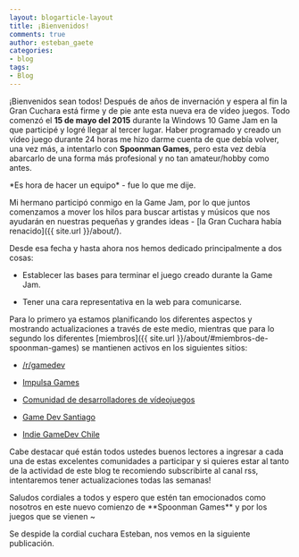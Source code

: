 ```yaml
---
layout: blogarticle-layout
title: ¡Bienvenidos!
comments: true
author: esteban_gaete
categories:
- blog
tags:
- Blog
---
```


<p class="margin-top-30">
¡Bienvenidos sean todos! Después de años de invernación y espera al fin la Gran Cuchara está firme y de pie ante esta nueva era de vídeo juegos. Todo comenzó el <b>15 de mayo del 2015</b> durante la Windows 10 Game Jam en la que participé y logré llegar al tercer lugar. Haber programado y creado un vídeo juego durante 24 horas me hizo darme cuenta de que debía volver, una vez más, a intentarlo con <b>Spoonman Games</b>, pero esta vez debía abarcarlo de una forma más profesional y no tan amateur/hobby como antes.
</p>

<p class="margin-top-30" markdown='1'>
*Es hora de hacer un equipo* - fue lo que me dije.
</p>

<p class="margin-top-30" markdown='1'>
Mi hermano participó conmigo en la Game Jam, por lo que juntos comenzamos a 
mover los hilos para buscar artistas y músicos que nos ayudarán en nuestras 
pequeñas y grandes ideas - [la Gran Cuchara había renacido]({{ site.url }}/about/).
</p>

<p class="margin-top-30" markdown='1'>
Desde esa fecha y hasta ahora nos hemos dedicado principalmente a dos cosas:
</p>

* <p class="margin-top-30" markdown='1'>Establecer las bases para terminar el juego creado durante la Game Jam.</p>
* <p class="margin-top-30" markdown='1'>Tener una cara representativa en la web para comunicarse.</p>

<p class="margin-top-30" markdown='1'>
Para lo primero ya estamos planificando los diferentes aspectos y mostrando 
actualizaciones a través de este medio, mientras que para lo segundo los 
diferentes [miembros]({{ site.url }}/about/#miembros-de-spoonman-games) se mantienen activos en los siguientes sitios:
</p>

* <p class="margin-top-30"><a href="http://www.reddit.com/r/gamedev/"><span class="fa fa-reddit"></span> /r/gamedev</a></p>
* <p><a href="http://impulsagames.com/foro/"><span class="fa fa-rocket"></span> Impulsa Games</a></p>
* <p><a href="https://www.facebook.com/groups/comunidad.duval/"><span class="fa fa-facebook"></span> Comunidad de desarrolladores de vídeojuegos</a></p>
* <p><a href="https://www.facebook.com/groups/GameDevSantiago/"><span class="fa fa-facebook"></span> Game Dev Santiago</a></p>
* <p><a href="https://www.facebook.com/groups/indiegamedevchile/"><span class="fa fa-facebook"></span> Indie GameDev Chile</a></p>

<p class="margin-top-30" markdown='1'>
Cabe destacar qué están todos ustedes buenos lectores a ingresar a cada una de 
estas excelentes comunidades a participar <i class="fa fa-smile-o"></i> y si 
quieres estar al tanto de la actividad de este blog te recomiendo subscribirte 
al canal rss, intentaremos tener actualizaciones todas las semanas!
</p>

<p class="margin-top-30" markdown='1'>
Saludos cordiales a todos y espero que estén tan emocionados como nosotros en 
este nuevo comienzo de **Spoonman Games** y por los juegos que se vienen ~
</p>

<p class="margin-top-30" markdown='1'>
Se despide la cordial cuchara Esteban, nos vemos en la siguiente publicación.
</p>